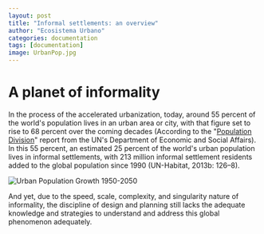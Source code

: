 ```yaml
---
layout: post
title: "Informal settlements: an overview"
author: "Ecosistema Urbano"
categories: documentation
tags: [documentation]
image: UrbanPop.jpg
---
```


# A planet of informality
In the process of the accelerated urbanization, today, around 55 percent of the world's population lives in an urban area or city, with that figure set to rise to 68 percent over the coming decades (According to the "[Population Division](https://population.un.org/wpp/)" report from the UN's Department of Economic and Social Affairs). In this 55 percent, an estimated 25 percent of the world's urban population lives in informal settlements, with 213 million informal settlement residents added to the global population since 1990 (UN-Habitat, 2013b: 126–8). 

![Urban Population Growth 1950-2050](Urban-Population-Growth-1950-to-2050.gif "Urban Population Growth 1950 to 2050")


And yet, due to the speed, scale, complexity, and singularity nature of informality, the discipline of design and planning still lacks the adequate knowledge and strategies to understand and address this global phenomenon adequately.
